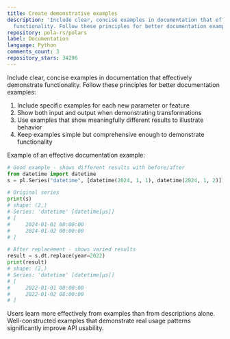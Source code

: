 ```yaml
---
title: Create demonstrative examples
description: 'Include clear, concise examples in documentation that effectively demonstrate
  functionality. Follow these principles for better documentation examples:'
repository: pola-rs/polars
label: Documentation
language: Python
comments_count: 3
repository_stars: 34296
---
```


Include clear, concise examples in documentation that effectively demonstrate functionality. Follow these principles for better documentation examples:

1. Include specific examples for each new parameter or feature
2. Show both input and output when demonstrating transformations
3. Use examples that show meaningfully different results to illustrate behavior
4. Keep examples simple but comprehensive enough to demonstrate functionality

Example of an effective documentation example:

```python
# Good example - shows different results with before/after
from datetime import datetime
s = pl.Series("datetime", [datetime(2024, 1, 1), datetime(2024, 1, 2)])

# Original series
print(s)
# shape: (2,)
# Series: 'datetime' [datetime[μs]]
# [
#     2024-01-01 00:00:00
#     2024-01-02 00:00:00
# ]

# After replacement - shows varied results
result = s.dt.replace(year=2022)
print(result)
# shape: (2,)
# Series: 'datetime' [datetime[μs]]
# [
#     2022-01-01 00:00:00
#     2022-01-02 00:00:00
# ]
```

Users learn more effectively from examples than from descriptions alone. Well-constructed examples that demonstrate real usage patterns significantly improve API usability.